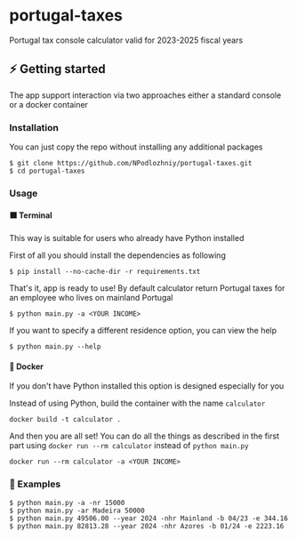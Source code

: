 # portugal-taxes
Portugal tax console calculator valid for 2023-2025  fiscal years

## :zap: Getting started

The app support interaction via two approaches either a standard console or a docker container

### Installation

You can just copy the repo without installing any additional packages

```
$ git clone https://github.com/NPodlozhniy/portugal-taxes.git
$ cd portugal-taxes
```

### Usage

#### :black_large_square: Terminal

This way is suitable for users who already have Python installed

First of all you should install the dependencies as following
```
$ pip install --no-cache-dir -r requirements.txt
```
That's it, app is ready to use! By default calculator return Portugal taxes for an employee who lives on mainland Portugal
```
$ python main.py -a <YOUR INCOME>
```

If you want to specify a different residence option, you can view the help
```
$ python main.py --help
```

#### :whale: Docker

If you don't have Python installed this option is designed especially for you

Instead of using Python, build the container with the name `calculator`
```
docker build -t calculator .
```
And then you are all set! You can do all the things as described in the first part using `docker run --rm calculator` instead of `python main.py`
```
docker run --rm calculator -a <YOUR INCOME>
```

### :beers: Examples
```
$ python main.py -a -nr 15000
$ python main.py -ar Madeira 50000
$ python main.py 49506.00 --year 2024 -nhr Mainland -b 04/23 -e 344.16
$ python main.py 82813.28 --year 2024 -nhr Azores -b 01/24 -e 2223.16
```
